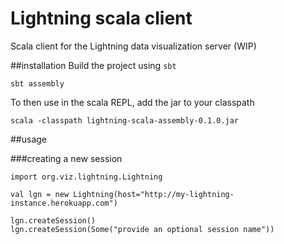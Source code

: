# Lightning scala client
Scala client for the Lightning data visualization server (WIP)

##installation
Build the project using `sbt` 
```
sbt assembly
```
To then use in the scala REPL, add the jar to your classpath
```
scala -classpath lightning-scala-assembly-0.1.0.jar
```

##usage

###creating a new session
```
import org.viz.lightning.Lightning

val lgn = new Lightning(host="http://my-lightning-instance.herokuapp.com")

lgn.createSession()
lgn.createSession(Some("provide an optional session name"))
